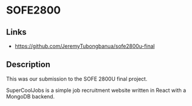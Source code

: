 # SOFE2800

## Links

- <https://github.com/JeremyTubongbanua/sofe2800u-final>

## Description

This was our submission to the SOFE 2800U final project.

SuperCoolJobs is a simple job recruitment website written in React with a MongoDB backend.
